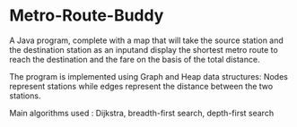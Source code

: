 # Metro-Route-Buddy

A Java program, complete with a map that will take the source station and the destination station as an inputand display the shortest metro route to reach the destination and the fare on the basis of the total distance.

The program is implemented using Graph and Heap data structures: Nodes represent stations while edges represent the distance between the two stations.

Main algorithms used : Dijkstra, breadth-first search, depth-first search
